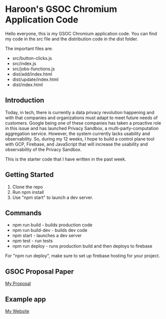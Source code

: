 # Haroon's GSOC Chromium Application Code

Hello everyone, this is my GSOC Chromium application code. You can find my code in the src file and the distribution code in the dist folder.

The important files are:
* src/button-clicks.js
* src/index.js
* src/jobs-functions.js
* dist/add/index.html
* dist/update/index.html
* dist/index.html

## Introduction
Today, in tech, there is currently a data privacy revolution happening and with that companies and organizations must adapt to meet future needs of customers. Google being one of these companies has taken a proactive role in this issue and has launched Privacy Sandbox, a multi-party-computation aggregation service. However, the system currently lacks usability and observability. So, during my 12 weeks, I hope to build a control plane tool with GCP, Firebase, and JavaScript that will increase the usability and observability of the Privacy Sandbox.

This is the starter code that I have written in the past week.

## Getting Started
1. Clone the repo
2. Run npm install
3. Use "npm start" to launch a dev server.

## Commands
* npm run build - builds production code
* npm run build-dev - builds dev code
* npm start - launches a dev server
* npm test - run tests
* npm run deploy - runs production build and then deploys to firebase

For "npm run deploy", make sure to set up firebase hosting for your project.

## GSOC Proposal Paper
[My Proposal](https://docs.google.com/document/d/13Wv7RVTXYJOtsTLPx57q5FGDzfcjxKBGtkXwVz6wjuw/edit?usp=sharing "My Proposal")

## Example app
[My Website](http://jobs-aggregation.web.app "Jobs Aggregation")
